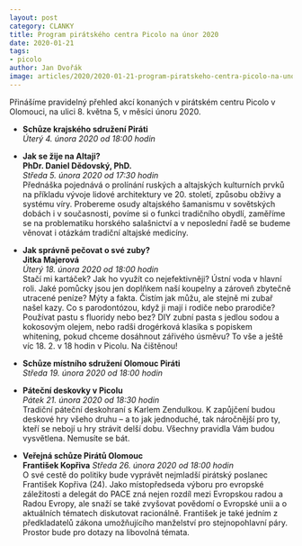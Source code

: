 ```yaml
---
layout: post
category: CLANKY
title: Program pirátského centra Picolo na únor 2020
date: 2020-01-21
tags: 
- picolo
author: Jan Dvořák
image: articles/2020/2020-01-21-program-piratskeho-centra-picolo-na-unor-2020.jpg  #751x422 pixelu
---
```

Přinášíme pravidelný přehled akcí konaných v pirátském centru Picolo v Olomouci, na ulici 8. května 5, v měsíci únoru 2020.

* **Schůze krajského sdružení Piráti**  
*Úterý 4. února 2020 od 18:00 hodin*  

* **Jak se žije na Altaji?**  
**PhDr. Daniel Dědovský, PhD.**  
*Středa 5. února 2020 od 17:30 hodin*  
Přednáška pojednává o prolínání ruských a altajských kulturních prvků na příkladu vývoje lidové architektury ve 20. století, způsobu obživy a systému víry. Probereme osudy altajského šamanismu v sovětských dobách i v současnosti, povíme si o funkci tradičního obydlí, zaměříme se na problematiku horského salašnictví a v neposlední řadě se budeme věnovat i otázkám tradiční altajské medicíny.

* **Jak správně pečovat o své zuby?**  
**Jitka Majerová**  
*Úterý 18. února 2020 od 18:00 hodin*  
Stačí mi kartáček? Jak ho využít co nejefektivněji? Ústní voda v hlavní roli. Jaké pomůcky jsou jen doplňkem naší koupelny a zároveň zbytečně utracené peníze? Mýty a fakta. Čistím jak můžu, ale stejně mi zubař našel kazy. Co s parodontózou, když ji mají i rodiče nebo prarodiče? Používat pastu s fluoridy nebo bez? DIY zubní pasta s jedlou sodou a kokosovým olejem, nebo radši drogérková klasika s popiskem whitening, pokud chceme dosáhnout zářivého úsměvu? To vše a ještě víc 18. 2. v 18 hodin v Picolu. Na čištěnou!

* **Schůze místního sdružení Olomouc Piráti**  
*Středa 19. února 2020 od 18:00 hodin*  

* **Páteční deskovky v Picolu**  
*Pátek 21. února 2020 od 18:30 hodin*  
Tradiční páteční deskohraní s Karlem Zendulkou. K zapůjčení budou deskové hry všeho druhu – a to jak jednoduché, tak náročnější pro ty, kteří se nebojí u hry strávit delší dobu. Všechny pravidla Vám budou vysvětlena. Nemusíte se bát. 

* **Veřejná schůze Pirátů Olomouc**  
**František Kopřiva**
*Středa 26. února 2020 od 18:00 hodin*  
O své cestě do politiky bude vyprávět nejmladší pirátský poslanec František Kopřiva (24). Jako místopředseda výboru pro evropské záležitosti a delegát do PACE zná nejen rozdíl mezi Evropskou radou a Radou Evropy, ale snaží se také zvyšovat povědomí o Evropské unii a o aktuálních tématech diskutovat racionálně. František je také jedním z předkladatelů zákona umožňujícího manželství pro stejnopohlavní páry. Prostor bude pro dotazy na libovolná témata.